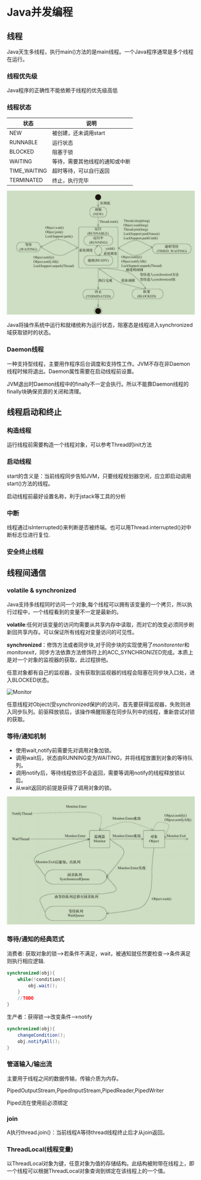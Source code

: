 # Java并发编程

## 线程

Java天生多线程，执行main()方法的是main线程。一个Java程序通常是多个线程在运行。

### 线程优先级

Java程序的正确性不能依赖于线程的优先级高低

### 线程状态

| 状态         | 说明                           |
| ------------ | ------------------------------ |
| NEW          | 被创建，还未调用start          |
| RUNNABLE     | 运行状态                       |
| BLOCKED      | 阻塞于锁                       |
| WAITING      | 等待，需要其他线程的通知或中断 |
| TIME_WAITING | 超时等待，可以自行返回         |
| TERMINATED   | 终止，执行完毕                 |

![Thread-State](./Thread-State.png)

Java将操作系统中运行和就绪统称为运行状态，阻塞态是线程进入synchronized域获取锁时的状态。

### Daemon线程

一种支持型线程，主要用作程序后台调度和支持性工作。JVM不存在非Daemon线程时候将退出。Daemon属性需要在启动线程前设置。

JVM退出时Daemon线程中的finally不一定会执行。所以不能靠Daemon线程的finally块确保资源的关闭和清理。

## 线程启动和终止

### 构造线程

运行线程前需要构造一个线程对象，可以参考Thread的init方法

### 启动线程

start的含义是：当前线程同步告知JVM，只要线程规划器空闲，应立即启动调用start()方法的线程。

启动线程前最好设置名称，利于jstack等工具的分析

### 中断

线程通过isInterrupted()来判断是否被终端。也可以用Thread.interrupted()对中断标志位进行复位.

### 安全终止线程

## 线程间通信

### volatile  &  synchronized

Java支持多线程同时访问一个对象,每个线程可以拥有该变量的一个拷贝，所以执行过程中，一个线程看到的变量不一定是最新的。

**volatile**:任何对该变量的访问均需要从共享内存中读取，而对它的改变必须同步刷新回共享内存。可以保证所有线程对变量访问的可见性。

**synchronized**：修饰方法或者同步块,对于同步块的实现使用了*monitorenter*和*monitorexit*，同步方法依靠方法修饰符上的ACC_SYNCHRONIZED完成。本质上是对一个对象的监视器的获取，此过程排他。

任意对象都有自己的监视器，没有获取到监视器的线程会阻塞在同步块入口处，进入BLOCKED状态。

![Monitor](./Monitor.png)

任意线程对Object(受synchronized保护)的访问，首先要获得监视器，失败则进入同步队列。前驱释放锁后，该操作唤醒阻塞在同步队列中的线程，重新尝试对锁的获取。

### 等待/通知机制

* 使用wait,notify前需要先对调用对象加锁。
* 调用wait后，状态由RUNNING变为WAITING，并将线程放置到对象的等待队列。
* 调用notify后，等待线程依旧不会返回，需要等调用notify的线程释放锁以后。
* 从wait返回的前提是获得了调用对象的锁。

![WaitNotify](./WaitNotify.png)

### 等待/通知的经典范式

消费者: 获取对象的锁——>若条件不满足，wait，被通知就任然要检查——>条件满足则执行相应逻辑.

```java
synchronized(obj){
    while(!condition){
        obj.wait();
    }
    //TODO
}
```

生产者：获得锁——>改变条件——>notify

```java
synchronized(obj){
    changeCondition();
    obj.notifyAll();
}
```

### 管道输入/输出流

主要用于线程之间的数据传输，传输介质为内存。

PipedOutputStream,PipedInputStream,PipedReader,PipedWriter

Piped流在使用前必须绑定

### join

A执行thread.join()：当前线程A等待thread线程终止后才从join返回。

### ThreadLocal(线程变量)

以ThreadLocal对象为键，任意对象为值的存储结构。此结构被附带在线程上，即一个线程可以根据ThreadLocal对象查询到绑定在该线程上的一个值。

